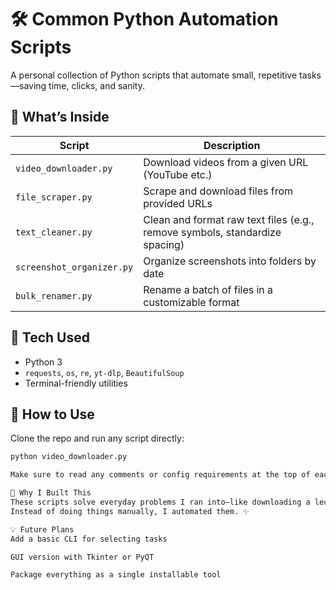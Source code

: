 # 🛠️ Common Python Automation Scripts

A personal collection of Python scripts that automate small, repetitive tasks—saving time, clicks, and sanity.

## 📜 What’s Inside

| Script | Description |
|--------|-------------|
| `video_downloader.py` | Download videos from a given URL (YouTube etc.) |
| `file_scraper.py` | Scrape and download files from provided URLs |
| `text_cleaner.py` | Clean and format raw text files (e.g., remove symbols, standardize spacing) |
| `screenshot_organizer.py` | Organize screenshots into folders by date |
| `bulk_renamer.py` | Rename a batch of files in a customizable format |

## 🧰 Tech Used

- Python 3
- `requests`, `os`, `re`, `yt-dlp`, `BeautifulSoup`
- Terminal-friendly utilities

## 🚀 How to Use

Clone the repo and run any script directly:

```bash
python video_downloader.py

Make sure to read any comments or config requirements at the top of each script.

🤔 Why I Built This
These scripts solve everyday problems I ran into—like downloading a lecture video, organizing messy screenshots, or scraping reference PDFs.
Instead of doing things manually, I automated them. ✨

💡 Future Plans
Add a basic CLI for selecting tasks

GUI version with Tkinter or PyQT

Package everything as a single installable tool